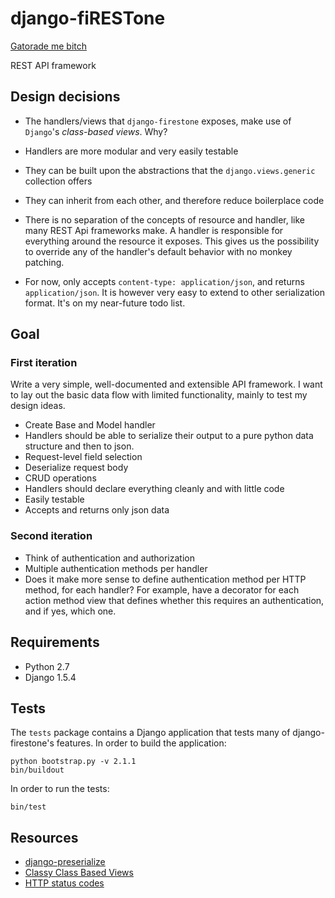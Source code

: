 # django-fiRESTone

[Gatorade me bitch](http://www.youtube.com/watch?v=wNvk4DD1fCU)

REST API framework

## Design decisions

* The handlers/views that ``django-firestone`` exposes, make use of ``Django``'s *class-based views*. Why?
 * Handlers are more modular and very easily testable
 * They can be built upon the abstractions that the ``django.views.generic`` collection offers
 * They can inherit from each other, and therefore reduce boilerplace code
 * There is no separation of the concepts of resource and handler, like many REST Api frameworks make.
   A handler is responsible for everything around the resource it exposes. This gives us the possibility
   to override any of the handler's default behavior with no monkey patching.

* For now, only accepts ``content-type: application/json``, and returns ``application/json``. 
  It is however very easy to extend to other serialization format. It's on my near-future todo list.

## Goal

### First iteration

Write a very simple, well-documented and extensible API framework. I want to lay out the basic data flow with limited functionality, mainly to 
test my design ideas.

* Create Base and Model handler
* Handlers should be able to serialize their output to a pure python data
  structure and then to json. 
* Request-level field selection
* Deserialize request body
* CRUD operations
* Handlers should declare everything cleanly and with little code
* Easily testable
* Accepts and returns only json data

### Second iteration

* Think of authentication and authorization
 * Multiple authentication methods per handler
 * Does it make more sense to define authentication method per HTTP method, for each handler? For example, 
   have a decorator for each action method view that defines whether this requires an authentication, and if yes, which one.

## Requirements

* Python 2.7
* Django 1.5.4

## Tests

The ``tests`` package contains a Django application that tests many of django-firestone's features. 
In order to build the application:

	python bootstrap.py -v 2.1.1
	bin/buildout

In order to run the tests:

	bin/test

## Resources

* [django-preserialize](https://github.com/bruth/django-preserialize)
* [Classy Class Based Views](http://ccbv.co.uk/)
* [HTTP status codes](http://www.restapitutorial.com/httpstatuscodes.html)


